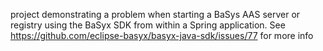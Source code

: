 project demonstrating a problem when starting a BaSys AAS server or registry using the BaSyx SDK from within a Spring application. See https://github.com/eclipse-basyx/basyx-java-sdk/issues/77 for more info
